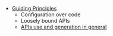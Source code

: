 - [Guiding Principles](_pages/Guiding-Principles.md)
  - Configuration over code
  - Loosely bound APIs
  - [APIs use and generation in general](_pages/APIs-use-and-generation-in-general.md)